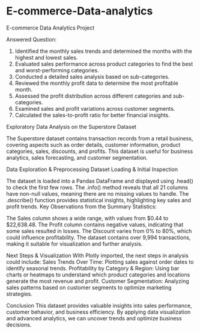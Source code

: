 # E-commerce-Data-analytics
E-commerce Data Analytics Project

Answered Question:
1. Identified the monthly sales trends and determined the months with the highest and lowest sales.
2. Evaluated sales performance across product categories to find the best and worst-performing categories.
3. Conducted a detailed sales analysis based on sub-categories.
4. Reviewed the monthly profit data to determine the most profitable month.
5. Assessed the profit distribution across different categories and sub-categories.
6. Examined sales and profit variations across customer segments.
7. Calculated the sales-to-profit ratio for better financial insights.

Exploratory Data Analysis on the Superstore Dataset

The Superstore dataset contains transaction records from a retail business, covering aspects such as order details, customer information, product categories, sales, discounts, and profits. This dataset is useful for business analytics, sales forecasting, and customer segmentation.

Data Exploration & Preprocessing
Dataset Loading & Initial Inspection

The dataset is loaded into a Pandas DataFrame and displayed using .head() to check the first few rows.
The .info() method reveals that all 21 columns have non-null values, meaning there are no missing values to handle.
The .describe() function provides statistical insights, highlighting key sales and profit trends.
Key Observations from the Summary Statistics:

The Sales column shows a wide range, with values from $0.44 to $22,638.48.
The Profit column contains negative values, indicating that some sales resulted in losses.
The Discount varies from 0% to 80%, which could influence profitability.
The dataset contains over 9,994 transactions, making it suitable for visualization and further analysis.

Next Steps & Visualization
With Plotly imported, the next steps in analysis could include:
Sales Trends Over Time: Plotting sales against order dates to identify seasonal trends.
Profitability by Category & Region: Using bar charts or heatmaps to understand which product categories and locations generate the most revenue and profit.
Customer Segmentation: Analyzing sales patterns based on customer segments to optimize marketing strategies.

Conclusion
This dataset provides valuable insights into sales performance, customer behavior, and business efficiency. By applying data visualization and advanced analytics, we can uncover trends and optimize business decisions.
